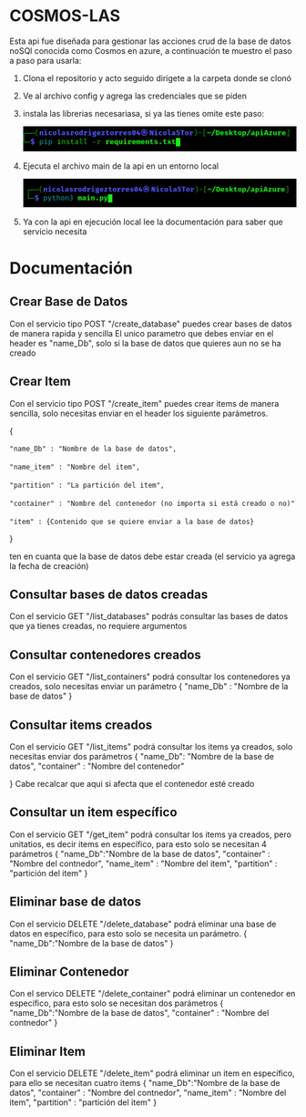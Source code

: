 # COSMOS-LAS
Esta api fue diseñada para gestionar las acciones crud de la base de datos noSQl conocida como Cosmos
en azure, a continuación te muestro el paso a paso para usarla:

 1. Clona el repositorio y acto seguido dirigete a la carpeta donde se clonó
 2. Ve al archivo config y agrega las credenciales que se piden
 3. instala las librerias necesariasa, si ya las tienes omite este paso:
    
    ![alt text](image.png)

 4. Ejecuta el archivo main de la api en un entorno local

    ![alt text](image-1.png)

 5. Ya con la api en ejecución local lee la documentación para saber que servicio necesita

 # Documentación
 ## Crear Base de Datos
 Con el servicio tipo POST "/create_database" puedes crear bases de datos de manera rapida y sencilla
 El unico parametro que debes enviar en el header es "name_Db", solo si la base de datos que quieres aun no se ha creado
 ## Crear Item
 Con el servicio tipo POST "/create_item" puedes crear items de manera sencilla, solo necesitas enviar en el header los siguiente parámetros.
	
 {
 
    "name_Db" : "Nombre de la base de datos",
    
    "name_item" : "Nombre del item",
    
    "partition" : "La partición del item",
    
    "container" : "Nombre del contenedor (no importa si está creado o no)"
    
    "item" : {Contenido que se quiere enviar a la base de datos}
    
  }
		
  ten en cuanta que la base de datos debe estar creada (el servicio ya agrega la fecha de creación)
  ## Consultar bases de datos creadas
  Con el servicio GET "/list_databases" podrás consultar las bases de datos que ya tienes creadas, no requiere argumentos
  ## Consultar contenedores creados 
  Con el servicio GET "/list_containers" podrá consultar los contenedores ya creados, solo necesitas enviar un parámetro
  {
    "name_Db" : "Nombre de la base de datos"
  }
  ## Consultar items creados
  Con el servicio GET "/list_items" podrá consultar los items ya creados, solo necesitas enviar dos parámetros
  {
    "name_Db": "Nombre de la base de datos",
    "container" : "Nombre del contenedor"

  }
  Cabe recalcar que aqui si afecta que el contenedor esté creado
  ## Consultar un item específico
  Con el servicio GET "/get_item" podrá consultar los items ya creados, pero unitatios, es decir items en específico, para esto  solo se necesitan 4 parámetros 
   {
     "name_Db":"Nombre de la base de datos",
     "container" : "Nombre del contnedor",
     "name_item" : "Nombre del item",
     "partition" : "partición del item"
   }
 ## Eliminar base de datos
 Con el servicio DELETE "/delete_database" podrá eliminar una base de datos en específico, para esto solo se necesita un parámetro.
 {
    "name_Db":"Nombre de la base de datos"
 }

 ## Eliminar Contenedor
 Con el servico DELETE "/delete_container" podrá eliminar un contenedor en específico, para esto solo se necesitan dos parámetros 
 {
     "name_Db":"Nombre de la base de datos",
     "container" : "Nombre del contnedor"
 }
 ## Eliminar Item
 Con el servicio DELETE "/delete_item" podrá eliminar un item en específico, para ello se necesitan 
 cuatro items
  {
     "name_Db":"Nombre de la base de datos",
     "container" : "Nombre del contnedor",
     "name_item" : "Nombre del item",
     "partition" : "partición del item"
   }

 

